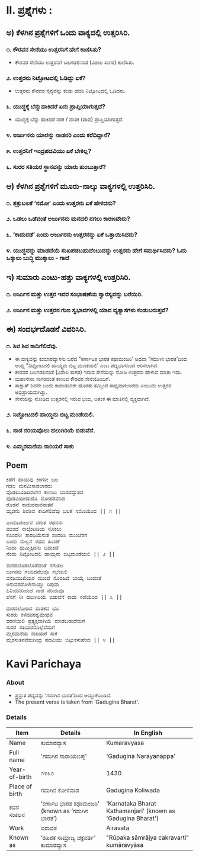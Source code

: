 # II. ಪ್ರಶ್ನೆಗಳು :
## ಅ) ಕೆಳಗಿನ ಪ್ರಶ್ನೆಗಳಿಗೆ ಒಂದು ವಾಕ್ಯದಲ್ಲಿ ಉತ್ತರಿಸಿರಿ.
### ೧. ಕೌರವನ ಸೇನೆಯು ಉತ್ತರನಿಗೆ ಹೇಗೆ ಕಾಣಿಸಿತು?
* ಕೌರವರ ಸೇನೆಯು ಉತ್ತರನಿಗೆ ಬಲಗಡಲಿನಂತೆ (ವಿಶಾಲ ಸಾಗರ) ಕಾಣಿಸಿತು.
### ೨. ಉತ್ತರನು ನಿಟ್ಟೋಟದಲ್ಲಿ ಓಡಿದ್ದು ಏಕೆ?
* ಉತ್ತರನು ಕೌರವರ ಸೈನ್ಯವನ್ನು ಕಂಡು ಹೆದರಿ ನಿಟ್ಟೋಟದಲ್ಲಿ ಓಡಿದನು.
### ೩. ಯುದ್ಧಕ್ಕೆ ಬೆನ್ನುಹಾಕಿದರೆ ಏನು ಪ್ರಾಪ್ತಿಯಾಗುತ್ತದೆ?
* ಯುದ್ಧಕ್ಕೆ ಬೆನ್ನು ಹಾಕಿದರೆ ನರಕ / ಪಾತಕ (ಪಾಪ) ಪ್ರಾಪ್ತಿಯಾಗುತ್ತದೆ.
### ೪. ಅರ್ಜುನನು ಯಾರನ್ನು ನಾಡನರಿ ಎಂದು ಕರೆದಿದ್ದಾನೆ?
### ೫. ಉತ್ತರನಿಗೆ ಇಂದ್ರಪದವಿಯು ಏಕೆ ಬೇಕಿಲ್ಲ?
### ೬. ಸುರರ ಸತಿಯರ ಸ್ಥಾನವನ್ನು ಯಾರು ತುಂಬುತ್ತಾರೆ?

## ಆ) ಕೆಳಗಿನ ಪ್ರಶ್ನೆಗಳಿಗೆ ಮೂರು-ನಾಲ್ಕು ವಾಕ್ಯಗಳಲ್ಲಿ ಉತ್ತರಿಸಿರಿ.
### ೧. ಶತ್ರುಬಲಕೆ ‘ನಮೋ’ ಎಂದು ಉತ್ತರನು ಏಕೆ ಹೇಳಿದನು?
### ೨. ಒಡಲು ಒಡೆವಂತೆ ಅರ್ಜುನನು ಮನದಲಿ ನಗಲು ಕಾರಣವೇನು?
### ೩. ‘ಕಾದುನಡೆ’ ಎಂದು ಅರ್ಜುನನು ಉತ್ತರನನ್ನು ಏಕೆ ಒತ್ತಾಯಿಸಿದನು?
### ೪. ಯುದ್ಧವನ್ನು ಮಾಡದೆಯೆ ಸುಖಪಡಬಹುದೆಂಬುದನ್ನು ಉತ್ತರನು ಹೇಗೆ ಸಮರ್ಥಿಸಿದನು? ಓದು ಒಕ್ಕಾಲು ಬುದ್ಧಿ ಮುಕ್ಕಾಲು - ಗಾದೆ

## ಇ) ಸುಮಾರು ಎಂಟು-ಹತ್ತು ವಾಕ್ಯಗಳಲ್ಲಿ ಉತ್ತರಿಸಿರಿ.
### ೧. ಅರ್ಜುನ ಮತ್ತು ಉತ್ತರ ಇವರ ಸಂಭಾಷಣೆಯ ಸ್ವಾರಸ್ಯವನ್ನು ಬರೆಯಿರಿ.
### ೨. ಅರ್ಜುನ ಮತ್ತು ಉತ್ತರನ ಗುಣ ಸ್ವಭಾವಗಳಲ್ಲಿ ಯಾವ ವ್ಯತ್ಯಾಸಗಳು ಕಂಡುಬರುತ್ತವೆ?

## ಈ) ಸಂದರ್ಭದೊಡನೆ ವಿವರಿಸಿರಿ.
### ೧. ಶಿವ ಶಿವ ಕಾದಿಗೆಲಿದೆವು.
* ಈ ವಾಕ್ಯವನ್ನು ಕುಮಾರವ್ಯಾಸನು ಬರೆದ "ಕರ್ಣಾಟಕ ಭಾರತ ಕಥಾಮಂಜರಿ' ಅಥವಾ “ಗದುಗಿನ ಭಾರತ'ದಿಂದ ಆಯ್ದ "ನಿಟ್ಟೋಟದಲಿ ಹಾಯ್ದ್ಜನು ಬಿಟ್ಟ ಮಂಡೆಯಲಿ' ಎಂಬ ಪದ್ಯಭಾಗದಿಂದ ಆರಿಸಲಾಗಿದೆ.
* ಕೌರವರ ಬಲಗಡಲಿನಂತೆ (ವಿಶಾಲ ಸಾಗರ) ಇರುವ ಸೇನೆಯನ್ನು ನೋಡಿ ಉತ್ತರನು ಹೇಳುವ ಮಾತು ಇದು.
* ಮಹಾಸೇನಾ ಸಾಗರದಂತೆ ಕಾಣುವ ಕೌರವರ ಸೇನೆಯೊಂದಿಗೆ.
* ಸಾಕ್ಷಾತ್‌ ಶಿವನೇ ಬಂದು ಕಾದಾಡಬೇಕೇ ಹೊರತು ತಮ್ಮಿಂದ ಸಾಧ್ಯವಾಗಲಾರದು ಎಂಬುದು ಉತ್ತರನ ಅಭಿಪ್ರಾಯವಾಗಿತ್ತು.
* ಸೇನೆಯನ್ನು ನೋಡಿದ ಉತ್ತರನಲ್ಲಿ ಇರುವ ಭಯ, ಆತಂಕ ಈ ಮಾತಿನಲ್ಲಿ ವ್ಯಕ್ತವಾಗಿದೆ.

### ೨. ನಿಟ್ಟೋಟದಲಿ ಹಾಯ್ದನು ಬಿಟ್ಟ ಮಂಡೆಯಲಿ.
### ೩. ನಾಡ ನರಿಯವೊಲು ಹಲುಗಿರಿಯೆ ಬಿಡುವೆನೆ.
### ೪. ಎಮ್ಮರಮನೆಯ ನಾರಿಯರೆ ಸಾಕು

## Poem
<pre>
ಕಡೆಗೆ ಹಾಯವು ಕಂಗಳೀ ಬಲ
ಗಡಲ ಮನವೀಸಾಡಲಾರದು
ವೊಡಲುವಿಡಿದಿರಲೇನ ಕಾಣಲು ಬಾರದದ್ಭುತವ
ಪೊಡವಿಯೀದುದೊ ಮೋಹರವನಿದ
ರೊಡನೆ ಕಾದುವನಾವನಾತನೆ
ಮೃಡನು ಶಿವಶಿವ ಕಾದಿಗೆಲಿದೆವು ಬಲಕೆ ನಮೊಯೆಂದ || ೧ ||
</pre>
<pre>
ಎಂದೊಡರ್ಜುನ ನಗುತ ರಥವನು
ಮುಂದೆ ನಾಲ್ಕೆಂಟಡಿಯ ನೂಕಲು
ಕೊಂದನೀ ಸಾರಥಿಯೆನುತ ಸಂವರಿಸಿ ಮುಂಜೆರಗ
ಬಂದು ಮೆಲ್ಲನೆ ರಥದ ಹಿಂದಕೆ
ನಿಂದು ಧುಮ್ಮಿಕ್ಕಿದನು ಬದುಕಿದೆ
ನೆಂದು ನಿಟ್ಟೋಟದಲಿ ಹಾಯ್ದನು ಬಿಟ್ಟಮಂಡೆಯಲಿ || ೨ ||
</pre>
<pre>
ಮನದಲೊಡಲೊಡೆವಂತೆ ನಗುತಲ
ರ್ಜುನನು ಗಜರಿದನೆಲವೊ ಸಭೆಯಲಿ
ವನಜಮುಖಿಯರ ಮುಂದೆ ಸೊರಹಿದೆ ಬಾಯ್ಗೆ ಬಂದಂತೆ
ಅನುವರದೊಳೇನಾಯ್ತು ರಿಪುವಾ
ಹಿನಿಯನಿರಿಯದೆ ನಾಡ ನರಿಯವೊ
ಲೆನಗೆ ನೀ ಹಲುಗಿರಿಯೆ ಬಿಡುವೆನೆ ಕಾದು ನಡೆಯೆಂದ || ೩ ||
</pre>
<pre>
ಧುರದಲೋಡಿದ ಪಾತಕವ ಭೂ
ಸುರರು ಕಳೆದಪರಶ್ವಮೇಧವ
ಧರಣಿಯಲಿ ಪ್ರತ್ಯಕ್ಷವಾಗಿಯೆ ಮಾಡಬಹುದೆಮಗೆ
ಸುರರ ಸತಿಯರನೊಲ್ಲೆವೆಮಗೆ
ಮ್ಮರಮನೆಯ ನಾರಿಯರೆ ಸಾಕೆ
ಮ್ಮರಸುತನವೆಮಗಿಂದ್ರ ಪದವಿಯು ಬಿಟ್ಟುಕಳುಹೆಂದ || ೪ ||
</pre>

# Kavi Parichaya
### About 
* ಪ್ರಸ್ತುತ ಪದ್ಯವನ್ನು ‘ಗದುಗಿನ ಭಾರತ’ದಿಂದ ಆಯ್ದುಕೊಂಡಿದೆ.
* The present verse is taken from 'Gadugina Bharat'.

### Details
|Item | Details| In English|
|-|-|-|
|Name | ಕುಮಾರವ್ಯಾಸ | Kumaravyasa
|Full name | 'ಗದುಗಿನ ನಾರಾಯಣಪ್ಪ'| 'Gadugina Narayanappa'|
|Year-of-birth | ೧೪೩೦ | 1430
|Place of birth | ಗದುಗಿನ ಕೋಳಿವಾಡ | Gadugina Koliwada
|ಕವನ ಸಂಕಲನ |   ‘ಕರ್ಣಾಟ ಭಾರತ ಕಥಾಮಂಜರಿ’ (known as  ‘ಗದುಗಿನ ಭಾರತ’)  |'Karnataka Bharat Kathamanjari' (known as 'Gadugina Bharat')
|Work|ಐರಾವತ |Airavata|
|Known as | ‘ರೂಪಕ ಸಾಮ್ರಾಜ್ಯ ಚಕ್ರವರ್ತಿ’ <br> ಕುಮಾರವ್ಯಾಸ | "Rūpaka sāmrājya cakravarti" <br> kumāravyāsa |

